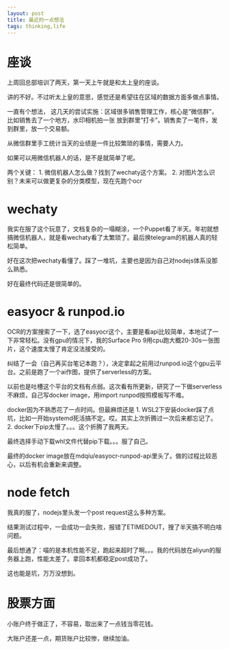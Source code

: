 ```yaml
---
layout: post
title: 最近的一点想法
tags: thinking,life
---
```


# 座谈

上周回总部培训了两天，第一天上午就是和太上皇的座谈。

讲的不好。不过听太上皇的意思，感觉还是希望往在区域的数据方面多做点事情。

一直有个想法， 这几天的尝试实施：区域很多销售管理工作，核心是“微信群”，比如销售去了一个地方，水印相机拍一张
放到群里“打卡”。销售卖了一笔件，发到群里，放一个交易额。

从微信群里手工统计当天的业绩是一件比较繁琐的事情，需要人力。

如果可以用微信机器人的话，是不是就简单了呢。

两个关键：
    1. 微信机器人怎么做？找到了wechaty这个方案。
    2. 对图片怎么识别？未来可以做更复杂的分类模型，现在先跑个ocr

# wechaty
我实在服了这个玩意了，文档复杂的一塌糊涂，一个Puppet看了半天。年初就想搞微信机器人，就是看wechaty看了太繁琐了。最后换telegram的机器人真的轻松简单。

好在这次把wechaty看懂了。踩了一堆坑，主要也是因为自己对nodejs体系没那么熟悉。

好在最终代码还是很简单的。

# easyocr & runpod.io
OCR的方案搜索了一下，选了easyocr这个，主要是看api比较简单，本地试了一下非常轻松。没有gpu的情况下，我的Surface Pro 9用cpu跑大概20-30s一张图片，这个速度太慢了肯定没法接受的。

纠结了一会（自己再买台笔记本跑？），决定拿起之前用过runpod.io这个gpu云平台。之前是跑了一个ai作图，提供了serverless的方案。

以前也是吐槽这个平台的文档有点弱。这次看有所更新，研究了一下做serverless不麻烦，自己写docker image，用import runpod按照模板写不难。

docker因为不熟悉花了一点时间。但最麻烦还是
    1. WSL2下安装docker踩了点坑，比如一开始systemd死活搞不定。哎。其实上次折腾过一次后来都忘记了。
    2. docker下pip太慢了。。。这个折腾了我两天。

最终选择手动下载whl文件代替pip下载。。。服了自己。

最终的docker image放在mdqiu/easyocr-runpod-api里头了。做的过程比较恶心，以后有机会重新来调整。

# node fetch
我真的服了，nodejs里头发一个post request这么多种方案。

结果测试过程中，一会成功一会失败，报错了ETIMEDOUT，搜了半天搞不明白啥问题。

最后想通了：喵的是本机性能不足，跑起来超时了啊。。。我的代码放在aliyun的服务器上跑，性能太差了。拿回本机都稳定post成功了。

这也能是坑，万万没想到。

# 股票方面

小账户终于做正了，不容易，取出来了一点钱当零花钱。

大账户还差一点，期货账户比较惨，继续加油。


